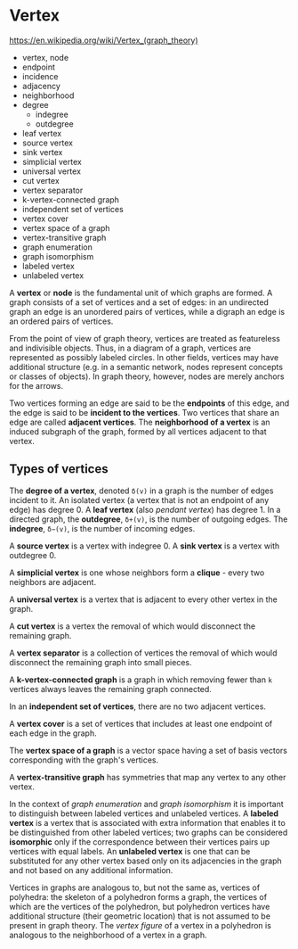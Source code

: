 # Vertex

https://en.wikipedia.org/wiki/Vertex_(graph_theory)

- vertex, node
- endpoint
- incidence
- adjacency
- neighborhood
- degree
  - indegree
  - outdegree
- leaf vertex
- source vertex
- sink vertex
- simplicial vertex
- universal vertex
- cut vertex
- vertex separator
- k-vertex-connected graph
- independent set of vertices
- vertex cover
- vertex space of a graph
- vertex-transitive graph
- graph enumeration
- graph isomorphism
- labeled vertex
- unlabeled vertex


A **vertex** or **node** is the fundamental unit of which graphs are formed. A graph consists of a set of vertices and a set of edges: in an undirected graph an edge is an unordered pairs of vertices, while a digraph an edge is an ordered pairs of vertices.

From the point of view of graph theory, vertices are treated as featureless and indivisible objects. Thus, in a diagram of a graph, vertices are represented as possibly labeled circles. In other fields, vertices may have additional structure (e.g. in a semantic network, nodes represent concepts or classes of objects). In graph theory, however, nodes are merely anchors for the arrows.

Two vertices forming an edge are said to be the **endpoints** of this edge, and the edge is said to be **incident to the vertices**. Two vertices that share an edge are called **adjacent vertices**. The **neighborhood of a vertex** is an induced subgraph of the graph, formed by all vertices adjacent to that vertex.

## Types of vertices

The **degree of a vertex**, denoted `δ(v)` in a graph is the number of edges incident to it. An isolated vertex (a vertex that is not an endpoint of any edge) has degree 0. A **leaf vertex** (also *pendant vertex*) has degree 1. In a directed graph, the **outdegree**, `δ+(v)`, is the number of outgoing edges. The **indegree**, `δ−(v)`, is the number of incoming edges. 

A **source vertex** is a vertex with indegree 0. 
A **sink vertex** is a vertex with outdegree 0.

A **simplicial vertex** is one whose neighbors form a **clique** - every two neighbors are adjacent.

A **universal vertex** is a vertex that is adjacent to every other vertex in the graph.

A **cut vertex** is a vertex the removal of which would disconnect the remaining graph.

A **vertex separator** is a collection of vertices the removal of which would disconnect the remaining graph into small pieces.

A **k-vertex-connected graph** is a graph in which removing fewer than `k` vertices always leaves the remaining graph connected.

In an **independent set of vertices**, there are no two adjacent vertices.

A **vertex cover** is a set of vertices that includes at least one endpoint of each edge in the graph.

The **vertex space of a graph** is a vector space having a set of basis vectors corresponding with the graph's vertices.

A **vertex-transitive graph** has symmetries that map any vertex to any other vertex.

In the context of *graph enumeration* and *graph isomorphism* it is important to distinguish between labeled vertices and unlabeled vertices. A **labeled vertex** is a vertex that is associated with extra information that enables it to be distinguished from other labeled vertices; two graphs can be considered **isomorphic** only if the correspondence between their vertices pairs up vertices with equal labels. An **unlabeled vertex** is one that can be substituted for any other vertex based only on its adjacencies in the graph and not based on any additional information.

Vertices in graphs are analogous to, but not the same as, vertices of polyhedra: the skeleton of a polyhedron forms a graph, the vertices of which are the vertices of the polyhedron, but polyhedron vertices have additional structure (their geometric location) that is not assumed to be present in graph theory. The *vertex figure* of a vertex in a polyhedron is analogous to the neighborhood of a vertex in a graph.
